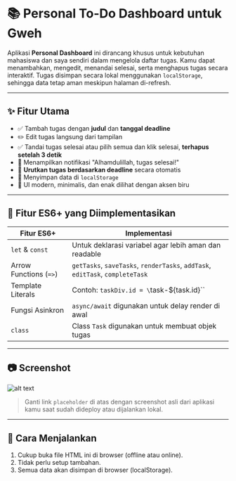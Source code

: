 # 📚 Personal To-Do Dashboard untuk Gweh

Aplikasi **Personal Dashboard** ini dirancang khusus untuk kebutuhan mahasiswa dan saya sendiri dalam mengelola daftar tugas. Kamu dapat menambahkan, mengedit, menandai selesai, serta menghapus tugas secara interaktif. Tugas disimpan secara lokal menggunakan `localStorage`, sehingga data tetap aman meskipun halaman di-refresh.

---

## ✨ Fitur Utama

- ✅ Tambah tugas dengan **judul** dan **tanggal deadline**
- ✏️ Edit tugas langsung dari tampilan
- ✅ Tandai tugas selesai atau pilih semua dan klik selesai, **terhapus setelah 3 detik**
- 🔔 Menampilkan notifikasi "Alhamdulillah, tugas selesai!"
- 📅 **Urutkan tugas berdasarkan deadline** secara otomatis
- 💾 Menyimpan data di `localStorage`
- 🎨 UI modern, minimalis, dan enak dilihat dengan aksen biru

---

## 🚀 Fitur ES6+ yang Diimplementasikan

| Fitur ES6+             | Implementasi                                                                  |
| ---------------------- | ----------------------------------------------------------------------------- |
| `let` & `const`        | Untuk deklarasi variabel agar lebih aman dan readable                         |
| Arrow Functions (`=>`) | `getTasks`, `saveTasks`, `renderTasks`, `addTask`, `editTask`, `completeTask` |
| Template Literals      | Contoh: `taskDiv.id = \`task-${task.id}\``                                    |
| Fungsi Asinkron        | `async/await` digunakan untuk delay render di awal                            |
| `class`                | Class `Task` digunakan untuk membuat objek tugas                              |

---

## 📷 Screenshot

![alt text](https://i.imgur.com/Y43Tty0.png)

> Ganti link `placeholder` di atas dengan screenshot asli dari aplikasi kamu saat sudah dideploy atau dijalankan lokal.

---

## 📁 Cara Menjalankan

1. Cukup buka file HTML ini di browser (offline atau online).
2. Tidak perlu setup tambahan.
3. Semua data akan disimpan di browser (localStorage).

